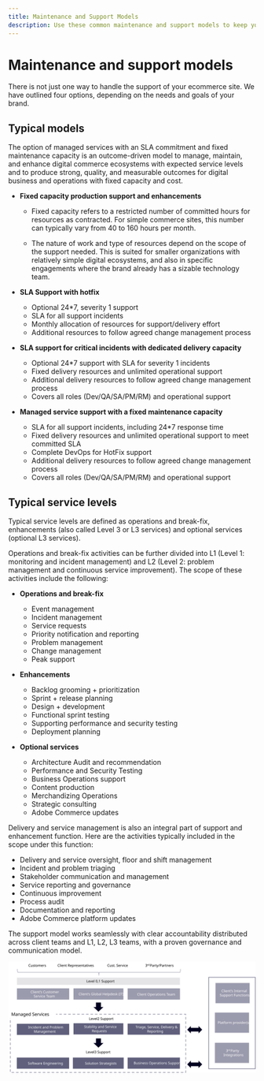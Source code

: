 ```yaml
---
title: Maintenance and Support Models
description: Use these common maintenance and support models to keep your ADobe Commerce implementation running smoothly. 
---
```


# Maintenance and support models

There is not just one way to handle the support of your ecommerce site. We have outlined four options, depending on the needs and goals of your brand.

## Typical models

The option of managed services with an SLA commitment and fixed maintenance capacity is an outcome-driven model to manage, maintain, and enhance digital commerce ecosystems with expected service levels and to produce strong, quality, and measurable outcomes for digital business and operations with fixed capacity and cost.

- **Fixed capacity production support and enhancements**

  - Fixed capacity refers to a restricted number of committed hours for resources as contracted. For simple commerce sites, this number can typically vary from 40 to 160 hours per month.
  
  - The nature of work and type of resources depend on the scope of the support needed. This is suited for smaller organizations with relatively simple digital ecosystems, and also in specific engagements where the brand already has a sizable technology team.

- **SLA Support with hotfix**
  - Optional 24*7, severity 1 support
  - SLA for all support incidents
  - Monthly allocation of resources for support/delivery effort
  - Additional resources to follow agreed change management process

- **SLA support for critical incidents with dedicated delivery capacity**
  - Optional 24*7 support with SLA for severity 1 incidents
  - Fixed delivery resources and unlimited operational support
  - Additional delivery resources to follow agreed change management process
  - Covers all roles (Dev/QA/SA/PM/RM) and operational support

- **Managed service support with a fixed maintenance capacity**
  - SLA for all support incidents, including 24*7 response time
  - Fixed delivery resources and unlimited operational support to meet committed SLA
  - Complete DevOps for HotFix support
  - Additional delivery resources to follow agreed change management process
  - Covers all roles (Dev/QA/SA/PM/RM) and operational support

## Typical service levels

Typical service levels are defined as operations and break-fix, enhancements (also called Level 3 or L3 services) and optional services (optional L3 services).

Operations and break-fix activities can be further divided into L1 (Level 1: monitoring and incident management) and L2 (Level 2: problem management and continuous service improvement). The scope of these activities include the following:

- **Operations and break-fix**
  - Event management
  - Incident management
  - Service requests
  - Priority notification and reporting
  - Problem management
  - Change management
  - Peak support

- **Enhancements**
  - Backlog grooming + prioritization
  - Sprint + release planning
  - Design + development
  - Functional sprint testing
  - Supporting performance and security testing
  - Deployment planning

- **Optional services**
  - Architecture Audit and recommendation
  - Performance and Security Testing
  - Business Operations support
  - Content production
  - Merchandizing Operations
  - Strategic consulting
  - Adobe Commerce updates

Delivery and service management is also an integral part of support and enhancement function. Here are the activities typically included in the scope under this function:

- Delivery and service oversight, floor and shift management
- Incident and problem triaging
- Stakeholder communication and management
- Service reporting and governance
- Continuous improvement
- Process audit
- Documentation and reporting
- Adobe Commerce platform updates

The support model works seamlessly with clear accountability distributed across client teams and L1, L2, L3 teams, with a proven governance and communication model.

![Diagram showing the support model](../../assets/playbooks/support-model-diagram.svg)
